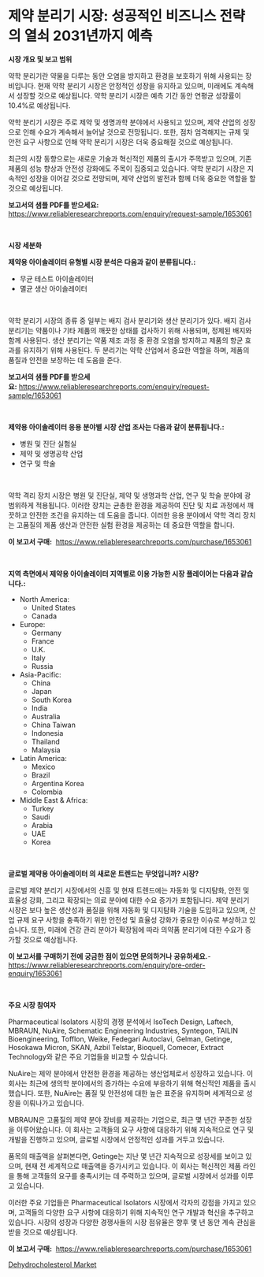 <p><h1>제약 분리기 시장: 성공적인 비즈니스 전략의 열쇠 2031년까지 예측</h1></p><p><strong>시장 개요 및 보고 범위</strong></p>
<p><p>약학 분리기란 약물을 다루는 동안 오염을 방지하고 환경을 보호하기 위해 사용되는 장비입니다. 현재 약학 분리기 시장은 안정적인 성장을 유지하고 있으며, 미래에도 계속해서 성장할 것으로 예상됩니다. 약학 분리기 시장은 예측 기간 동안 연평균 성장률이 10.4%로 예상됩니다. </p><p>약학 분리기 시장은 주로 제약 및 생명과학 분야에서 사용되고 있으며, 제약 산업의 성장으로 인해 수요가 계속해서 늘어날 것으로 전망됩니다. 또한, 점차 엄격해지는 규제 및 안전 요구 사항으로 인해 약학 분리기 시장은 더욱 중요해질 것으로 예상됩니다.</p><p>최근의 시장 동향으로는 새로운 기술과 혁신적인 제품의 출시가 주목받고 있으며, 기존 제품의 성능 향상과 안전성 강화에도 주목이 집중되고 있습니다. 약학 분리기 시장은 지속적인 성장을 이어갈 것으로 전망되며, 제약 산업의 발전과 함께 더욱 중요한 역할을 할 것으로 예상됩니다.</p></p>
<p><strong>보고서의 샘플 PDF를 받으세요:</strong> <a href="https://www.reliableresearchreports.com/enquiry/request-sample/1653061">https://www.reliableresearchreports.com/enquiry/request-sample/1653061</a></p>
<p>&nbsp;</p>
<p><strong>시장 세분화</strong></p>
<p><strong>제약용 아이솔레이터 유형별 시장 분석은 다음과 같이 분류됩니다.:</strong></p>
<p><ul><li>무균 테스트 아이솔레이터</li><li>멸균 생산 아이솔레이터</li></ul></p>
<p>&nbsp;</p>
<p><p>약학 분리기 시장의 종류 중 일부는 배지 검사 분리기와 생산 분리기가 있다. 배지 검사 분리기는 약품이나 기타 제품의 깨끗한 상태를 검사하기 위해 사용되며, 정제된 배지와 함께 사용된다. 생산 분리기는 약품 제조 과정 중 환경 오염을 방지하고 제품의 항균 효과를 유지하기 위해 사용된다. 두 분리기는 약학 산업에서 중요한 역할을 하며, 제품의 품질과 안전을 보장하는 데 도움을 준다.</p></p>
<p><strong>보고서의 샘플 PDF를 받으세요:</strong>&nbsp;<a href="https://www.reliableresearchreports.com/enquiry/request-sample/1653061">https://www.reliableresearchreports.com/enquiry/request-sample/1653061</a></p>
<p>&nbsp;</p>
<p><strong> 제약용 아이솔레이터 응용 분야별 시장 산업 조사는 다음과 같이 분류됩니다.:</strong></p>
<p><ul><li>병원 및 진단 실험실</li><li>제약 및 생명공학 산업</li><li>연구 및 학술</li></ul></p>
<p>&nbsp;</p>
<p><p>약학 격리 장치 시장은 병원 및 진단실, 제약 및 생명과학 산업, 연구 및 학술 분야에 광범위하게 적용됩니다. 이러한 장치는 균총한 환경을 제공하여 진단 및 치료 과정에서 깨끗하고 안전한 조건을 유지하는 데 도움을 줍니다. 이러한 응용 분야에서 약학 격리 장치는 고품질의 제품 생산과 안전한 실험 환경을 제공하는 데 중요한 역할을 합니다.</p></p>
<p><strong>이 보고서 구매:</strong>&nbsp; <a href="https://www.reliableresearchreports.com/purchase/1653061">https://www.reliableresearchreports.com/purchase/1653061</a></p>
<p>&nbsp;</p>
<p><strong>지역 측면에서 제약용 아이솔레이터 지역별로 이용 가능한 시장 플레이어는 다음과 같습니다.:</strong></p>
<p><ul>
    <li>
        North America:
        <ul>
            <li>United States</li>
            <li>Canada</li>
        </ul>
    </li>
    <li>
        Europe:
        <ul>
            <li>Germany</li>
            <li>France</li>
            <li>U.K.</li>
            <li>Italy</li>
            <li>Russia</li>
        </ul>
    </li>
    <li>
        Asia-Pacific:
        <ul>
            <li>China</li>
            <li>Japan</li>
            <li>South Korea</li>
            <li>India</li>
            <li>Australia</li>
            <li>China Taiwan</li>
            <li>Indonesia</li>
            <li>Thailand</li>
            <li>Malaysia</li>
        </ul>
    </li>
    <li>
        Latin America:
        <ul>
            <li>Mexico</li>
            <li>Brazil</li>
            <li>Argentina Korea</li>
            <li>Colombia</li>
        </ul>
    </li>
    <li>
        Middle East & Africa:
        <ul>
            <li>Turkey</li>
            <li>Saudi</li>
            <li>Arabia</li>
            <li>UAE</li>
            <li>Korea</li>
        </ul>
    </li>
    </ul></p>
<p>&nbsp;</p>
<p><strong>글로벌 제약용 아이솔레이터 의 새로운 트렌드는 무엇입니까? 시장?</strong></p>
<p><p>글로벌 제약 분리기 시장에서의 신흥 및 현재 트렌드에는 자동화 및 디지턈화, 안전 및 효율성 강화, 그리고 확장되는 의료 분야에 대한 수요 증가가 포함됩니다. 제약 분리기 시장은 보다 높은 생산성과 품질을 위해 자동화 및 디지턈화 기술을 도입하고 있으며, 산업 규제 요구 사항을 충족하기 위한 안전성 및 효율성 강화가 중요한 이슈로 부상하고 있습니다. 또한, 미래에 건강 관리 분야가 확장됨에 따라 의약품 분리기에 대한 수요가 증가할 것으로 예상됩니다.</p></p>
<p><strong>이 보고서를 구매하기 전에 궁금한 점이 있으면 문의하거나 공유하세요.</strong>- <a href="https://www.reliableresearchreports.com/enquiry/pre-order-enquiry/1653061">https://www.reliableresearchreports.com/enquiry/pre-order-enquiry/1653061</a></p>
<p>&nbsp;</p>
<p><strong>주요 시장 참여자</strong></p>
<p><p>Pharmaceutical Isolators 시장의 경쟁 분석에서 IsoTech Design, Laftech, MBRAUN, NuAire, Schematic Engineering Industries, Syntegon, TAILIN Bioengineering, Tofflon, Weike, Fedegari Autoclavi, Gelman, Getinge, Hosokawa Micron, SKAN, Azbil Telstar, Bioquell, Comecer, Extract Technology와 같은 주요 기업들을 비교할 수 있습니다.</p><p>NuAire는 제약 분야에서 안전한 환경을 제공하는 생산업체로서 성장하고 있습니다. 이 회사는 최근에 생의학 분야에서의 증가하는 수요에 부응하기 위해 혁신적인 제품을 출시했습니다. 또한, NuAire는 품질 및 안전성에 대한 높은 표준을 유지하며 세계적으로 성장을 이뤄나가고 있습니다.</p><p>MBRAUN은 고품질의 제약 분야 장비를 제공하는 기업으로, 최근 몇 년간 꾸준한 성장을 이루어왔습니다. 이 회사는 고객들의 요구 사항에 대응하기 위해 지속적으로 연구 및 개발을 진행하고 있으며, 글로벌 시장에서 안정적인 성과를 거두고 있습니다.</p><p>품목의 매출액을 살펴본다면, Getinge는 지난 몇 년간 지속적으로 성장세를 보이고 있으며, 현재 전 세계적으로 매출액을 증가시키고 있습니다. 이 회사는 혁신적인 제품 라인을 통해 고객들의 요구를 충족시키는 데 주력하고 있으며, 글로벌 시장에서 성과를 이루고 있습니다.</p><p>이러한 주요 기업들은 Pharmaceutical Isolators 시장에서 각자의 강점을 가지고 있으며, 고객들의 다양한 요구 사항에 대응하기 위해 지속적인 연구 개발과 혁신을 추구하고 있습니다. 시장의 성장과 다양한 경쟁사들의 시장 점유율은 향후 몇 년 동안 계속 관심을 받을 것으로 예상됩니다.</p></p>
<p><strong>이 보고서 구매:</strong>&nbsp;&nbsp;<a href="https://www.reliableresearchreports.com/purchase/1653061">https://www.reliableresearchreports.com/purchase/1653061</a></p>
<p><p><a href="https://fearless-okapi-6c8.notion.site/Dehydrocholesterol-Market-Dynamics-2024-2031-Also-about-Its-Market-Trends-Projections-and-Opportu-8e345329485b4b68a2c4a54dbeab74d3">Dehydrocholesterol Market</a></p></p>
